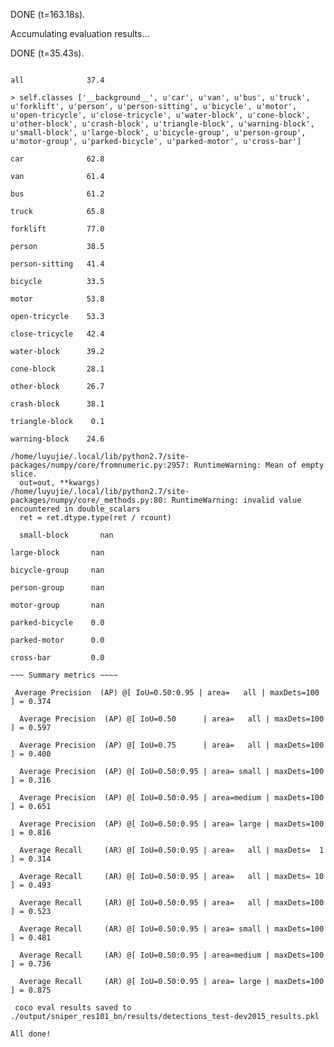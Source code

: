 DONE (t=163.18s).

Accumulating evaluation results...

DONE (t=35.43s).

~~~ Mean and per-category AP @ IoU=0.50,0.95] ~~~~

all              37.4

> self.classes ['__background__', u'car', u'van', u'bus', u'truck', u'forklift', u'person', u'person-sitting', u'bicycle', u'motor', u'open-tricycle', u'close-tricycle', u'water-block', u'cone-block', u'other-block', u'crash-block', u'triangle-block', u'warning-block', u'small-block', u'large-block', u'bicycle-group', u'person-group', u'motor-group', u'parked-bicycle', u'parked-motor', u'cross-bar']

car              62.8

van              61.4

bus              61.2

truck            65.8

forklift         77.0

person           38.5

person-sitting   41.4

bicycle          33.5

motor            53.8

open-tricycle    53.3

close-tricycle   42.4

water-block      39.2

cone-block       28.1

other-block      26.7

crash-block      38.1

triangle-block    0.1

warning-block    24.6

/home/luyujie/.local/lib/python2.7/site-packages/numpy/core/fromnumeric.py:2957: RuntimeWarning: Mean of empty slice.
  out=out, **kwargs)
/home/luyujie/.local/lib/python2.7/site-packages/numpy/core/_methods.py:80: RuntimeWarning: invalid value encountered in double_scalars
  ret = ret.dtype.type(ret / rcount)
  
  small-block       nan

large-block       nan

bicycle-group     nan

person-group      nan

motor-group       nan

parked-bicycle    0.0

parked-motor      0.0

cross-bar         0.0

~~~ Summary metrics ~~~~

 Average Precision  (AP) @[ IoU=0.50:0.95 | area=   all | maxDets=100 ] = 0.374
 
  Average Precision  (AP) @[ IoU=0.50      | area=   all | maxDets=100 ] = 0.597
 
  Average Precision  (AP) @[ IoU=0.75      | area=   all | maxDets=100 ] = 0.400
 
  Average Precision  (AP) @[ IoU=0.50:0.95 | area= small | maxDets=100 ] = 0.316
 
  Average Precision  (AP) @[ IoU=0.50:0.95 | area=medium | maxDets=100 ] = 0.651
 
  Average Precision  (AP) @[ IoU=0.50:0.95 | area= large | maxDets=100 ] = 0.816
 
  Average Recall     (AR) @[ IoU=0.50:0.95 | area=   all | maxDets=  1 ] = 0.314
 
  Average Recall     (AR) @[ IoU=0.50:0.95 | area=   all | maxDets= 10 ] = 0.493
 
  Average Recall     (AR) @[ IoU=0.50:0.95 | area=   all | maxDets=100 ] = 0.523
 
  Average Recall     (AR) @[ IoU=0.50:0.95 | area= small | maxDets=100 ] = 0.481
 
  Average Recall     (AR) @[ IoU=0.50:0.95 | area=medium | maxDets=100 ] = 0.736
 
  Average Recall     (AR) @[ IoU=0.50:0.95 | area= large | maxDets=100 ] = 0.875
 
 coco eval results saved to ./output/sniper_res101_bn/results/detections_test-dev2015_results.pkl

All done!

